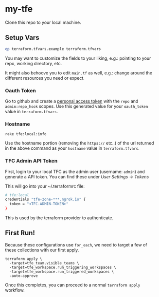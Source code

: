 # my-tfe

Clone this repo to your local machine.

## Setup Vars
```sh
cp terraform.tfvars.example terraform.tfvars
```

You may want to customize the fields to your liking, e.g.:
pointing to your repo, working directory, etc.

It might also behoove you to edit `main.tf` as well, e.g.:
change around the different resources you need or expect.

### Oauth Token
Go to github and create a [personal access token](https://github.com/settings/tokens/new)
with the `repo` and `admin:repo_hook` scopes. Use this generated value for your
`oauth_token` value in `terraform.tfvars`.

### Hostname
```
rake tfe:local:info
```
Use the hostname portion (removing the `https://` etc..) of the url returned in the above command as your
`hostname` value in `terraform.tfvars`.

### TFC Admin API Token

First, login to your local TFC as the admin user (username: `admin`) and generate a API token.  You can find these under *User Settings -> Tokens*

This will go into your ~/.terraformrc file:

```sh
# tfe:local
credentials "tfe-zone-***.ngrok.io" {
  token = "<TFC-ADMIN-TOKEN>"
}
```

This is used by the terraform provider to authenticate.

## First Run!

Because these configurations use `for_each`, we need to target a few of these collections with our first apply.

```
terraform apply \
  -target=tfe_team.visible_teams \
  -target=tfe_workspace.run_triggering_workspaces \
  -target=tfe_workspace.run_triggered_workspaces \
  -auto-approve
```

Once this completes, you can proceed to a normal `terraform apply` workflow.
